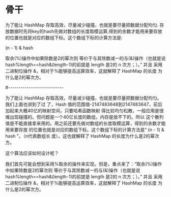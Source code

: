 # 骨干

为了能让 HashMap 存取⾼效，尽量减少碰撞，也就是要尽量把数据分配均匀.  存放数据时先将key的hash先做对数组的⻓度取模运算,得到的余数才能⽤来要存放 的位置也就是对应的数组下标。这个数组下标的计算⽅法是:

 (n - 1) & hash

取余(%)操作中如果除数是2的幂次则 等价于与其除数减⼀的与(&)操作（也就是说 hash%length==hash&(length-1)的前提是 length 是2的 n 次⽅；）。” 并且 采⽤⼆进制位操作 &，相对于%能够提⾼运算效率，这就解释了 HashMap 的⻓度 为什么是2的幂次⽅。 

#---------------------------

为了能让 HashMap 存取⾼效，尽量减少碰撞，也就是要尽量把数据分配均匀。我们上⾯也讲到了过 了，Hash 值的范围值-2147483648到2147483647，前后加起来⼤概40亿的映射空间，只要哈希函数映射 得⽐较均匀松散，⼀般应⽤是很难出现碰撞的。但问题是⼀个40亿⻓度的数组，内存是放不下的。所以 这个散列值是不能直接拿来⽤的。⽤之前还要先做对数组的⻓度取模运算，得到的余数才能⽤来要存放 的位置也就是对应的数组下标。这个数组下标的计算⽅法是“ (n - 1) & hash ”。（n代表数组⻓ 度）。这也就解释了 HashMap 的⻓度为什么是2的幂次⽅。

 这个算法应该如何设计呢？

 我们⾸先可能会想到采⽤%取余的操作来实现。但是，重点来了：“取余(%)操作中如果除数是2的幂次则 等价于与其除数减⼀的与(&)操作（也就是说 hash%length==hash&(length-1)的前提是 length 是2的 n 次⽅；）。” 并且 采⽤⼆进制位操作 &，相对于%能够提⾼运算效率，这就解释了 HashMap 的⻓度 为什么是2的幂次⽅。 